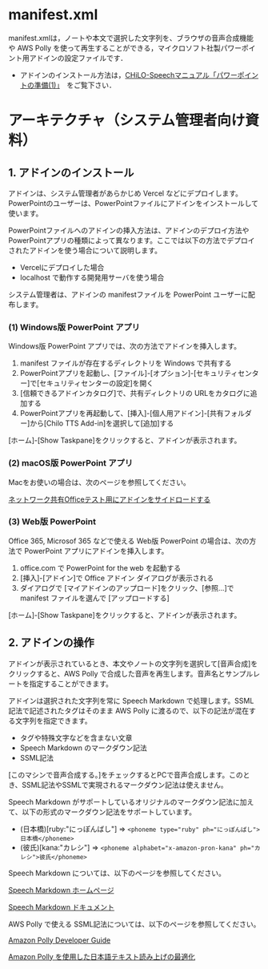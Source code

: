 # manifest.xml

manifest.xmlは，ノートや本文で選択した文字列を、ブラウザの音声合成機能や AWS Polly を使って再生することができる，マイクロソフト社製パワーポイント用アドインの設定ファイルです．

* アドインのインストール方法は，[CHiLO-Speechマニュアル「パワーポイントの準備(1)」](https://docs.cccties.org/ppt-width-audio/-MjY6ujcFWF_354padAe/pawpointo/1adoinnoinsutru)　をご覧下さい．


# アーキテクチャ（システム管理者向け資料）
## 1. アドインのインストール

アドインは、システム管理者があらかじめ Vercel などにデプロイします。PowerPointのユーザーは、PowerPointファイルにアドインをインストールして使います。

PowerPointファイルへのアドインの挿入方法は、アドインのデプロイ方法や PowerPointアプリの種類によって異なります。ここでは以下の方法でデプロイされたアドインを使う場合について説明します。

- Vercelにデプロイした場合
- localhost で動作する開発用サーバを使う場合

システム管理者は、アドインの manifestファイルを PowerPoint ユーザーに配布します。

### (1) Windows版 PowerPoint アプリ

Windows版 PowerPoint アプリでは、次の方法でアドインを挿入します。

1. manifest ファイルが存在するディレクトリを Windows で共有する
2. PowerPointアプリを起動し、[ファイル]-[オプション]-[セキュリティセンター]で[セキュリティセンターの設定]を開く
3. [信頼できるアドインカタログ]で、共有ディレクトリの URLをカタログに追加する
4. PowerPointアプリを再起動して、[挿入]-[個人用アドイン]-[共有フォルダー]から[Chilo TTS Add-in]を選択して[追加]する

[ホーム]-[Show Taskpane]をクリックすると、アドインが表示されます。

### (2) macOS版 PowerPoint アプリ

Macをお使いの場合は、次のページを参照してください。

[ネットワーク共有Officeテスト用にアドインをサイドロードする](https://docs.microsoft.com/ja-jp/office/dev/add-ins/testing/create-a-network-shared-folder-catalog-for-task-pane-and-content-add-ins)

### (3) Web版 PowerPoint

Office 365, Microsof 365 などで使える Web版 PowerPoint の場合は、次の方法で PowerPoint アプリにアドインを挿入します。

1. office.com で PowerPoint for the web を起動する
2. [挿入]-[アドイン]で Office アドイン ダイアログが表示される
3. ダイアログで [マイアドインのアップロード]をクリック、[参照...]で manifest ファイルを選んで [アップロードする]

[ホーム]-[Show Taskpane]をクリックすると、アドインが表示されます。

## 2. アドインの操作

アドインが表示されているとき、本文やノートの文字列を選択して[音声合成]をクリックすると、AWS Polly で合成した音声を再生します。音声名とサンプルレートを指定することができます。

アドインは選択された文字列を常に Speech Markdown で処理します。SSML記法で記述されたタグはそのまま AWS Polly に渡るので、以下の記法が混在する文字列を指定できます。

- タグや特殊文字などを含まない文章
- Speech Markdown のマークダウン記法
- SSML記法

[このマシンで音声合成する。]をチェックするとPCで音声合成します。このとき、SSML記法やSSMLで実現されるマークダウン記法は使えません。

Speech Markdown がサポートしているオリジナルのマークダウン記法に加えて、以下の形式のマークダウン記法をサポートしています。

- (日本橋)[ruby:"にっぽんばし"] ⇒ `<phoneme type="ruby" ph="にっぽんばし">日本橋</phoneme>`
- (彼氏)[kana:"カレシ"] ⇒ `<phoneme alphabet="x-amazon-pron-kana" ph="カレシ">彼氏</phoneme>`

Speech Markdown については、以下のページを参照してください。

[Speech Markdown ホームページ](https://www.speechmarkdown.org/)

[Speech Markdown ドキュメント](https://www.speechmarkdown.org/basics/what/)

AWS Polly で使える SSML記法については、以下のページを参照してください。

[Amazon Polly Developer Guide](https://docs.aws.amazon.com/polly/latest/dg/polly-dg.pdf)

[Amazon Polly を使用した日本語テキスト読み上げの最適化](https://aws.amazon.com/jp/blogs/news/amazon-polly-japanese-text-optimization/)

